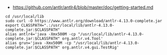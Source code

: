 
- https://github.com/antlr/antlr4/blob/master/doc/getting-started.md

```
cd /usr/local/lib
sudo curl -O https://www.antlr.org/download/antlr-4.13.0-complete.jar
export CLASSPATH=".:/usr/local/lib/antlr-4.13.0-complete.jar:$CLASSPATH"
alias antlr4='java -Xmx500M -cp "/usr/local/lib/antlr-4.13.0-complete.jar:$CLASSPATH" org.antlr.v4.Tool'
alias grun='java -Xmx500M -cp "/usr/local/lib/antlr-4.13.0-complete.jar:$CLASSPATH" org.antlr.v4.gui.TestRig'
```
